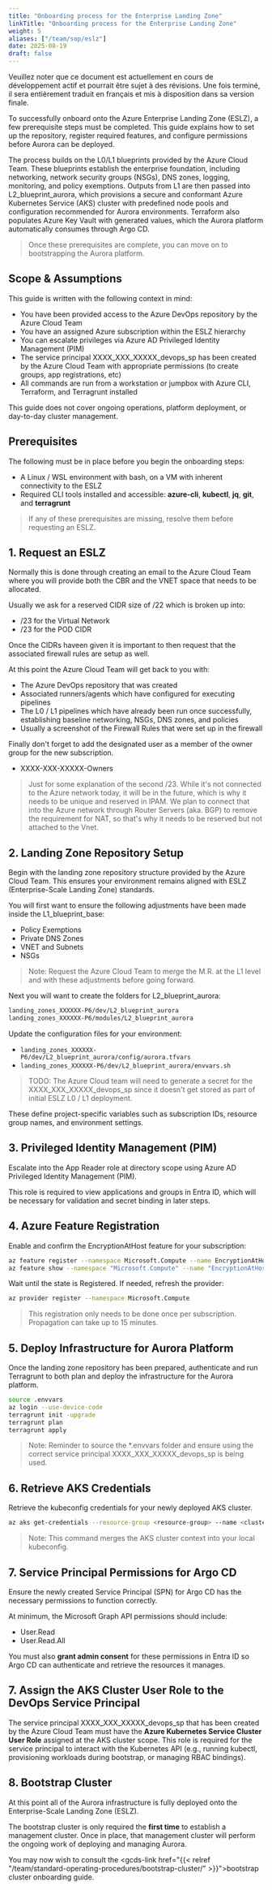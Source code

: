 ```yaml
---
title: "Onboarding process for the Enterprise Landing Zone"
linkTitle: "Onboarding process for the Enterprise Landing Zone"
weight: 5
aliases: ["/team/sop/eslz"]
date: 2025-08-19
draft: false
---
```


<gcds-alert alert-role="danger" container="full" heading="Avis de traduction" hide-close-btn="true" hide-role-icon="false" is-fixed="false" class="hydrated mb-400">
<gcds-text>Veuillez noter que ce document est actuellement en cours de développement actif et pourrait être sujet à des révisions. Une fois terminé, il sera entièrement traduit en français et mis à disposition dans sa version finale.</gcds-text>
</gcds-alert>

To successfully onboard onto the Azure Enterprise Landing Zone (ESLZ), a few prerequisite steps must be completed. This guide explains how to set up the repository, register required features, and configure permissions before Aurora can be deployed.

The process builds on the L0/L1 blueprints provided by the Azure Cloud Team. These blueprints establish the enterprise foundation, including networking, network security groups (NSGs), DNS zones, logging, monitoring, and policy exemptions. Outputs from L1 are then passed into L2_blueprint_aurora, which provisions a secure and conformant Azure Kubernetes Service (AKS) cluster with predefined node pools and configuration recommended for Aurora environments. Terraform also populates Azure Key Vault with generated values, which the Aurora platform automatically consumes through Argo CD.

> Once these prerequisites are complete, you can move on to bootstrapping the Aurora platform.

## Scope & Assumptions

This guide is written with the following context in mind:

- You have been provided access to the Azure DevOps repository by the Azure Cloud Team
- You have an assigned Azure subscription within the ESLZ hierarchy
- You can escalate privileges via Azure AD Privileged Identity Management (PIM)
- The service principal XXXX_XXX_XXXXX_devops_sp has been created by the Azure Cloud Team with appropriate permissions (to create groups, app registrations, etc)
- All commands are run from a workstation or jumpbox with Azure CLI, Terraform, and Terragrunt installed

This guide does not cover ongoing operations, platform deployment, or day-to-day cluster management.

## Prerequisites

The following must be in place before you begin the onboarding steps:

- A Linux / WSL environment with bash, on a VM with inherent connectivity to the ESLZ
- Required CLI tools installed and accessible: **azure-cli**, **kubectl**, **jq**, **git**, and **terragrunt**

> If any of these prerequisites are missing, resolve them before requesting an ESLZ.

## 1. Request an ESLZ

Normally this is done through creating an email to the Azure Cloud Team where you will provide both the CBR and the VNET space that needs to be allocated.

Usually we ask for a reserved CIDR size of /22 which is broken up into:

- /23 for the Virtual Network
- /23 for the POD CIDR

Once the CIDRs haveen given it is important to then request that the associated firewall rules are setup as well.

At this point the Azure Cloud Team will get back to you with:

- The Azure DevOps repository that was created
- Associated runners/agents which have configured for executing pipelines
- The L0 / L1 pipelines which have already been run once successfully, establishing baseline networking, NSGs, DNS zones, and policies
- Usually a screenshot of the Firewall Rules that were set up in the firewall

Finally don't forget to add the designated user as a member of the owner group for the new subscription.

- XXXX-XXX-XXXXX-Owners

> Just for some explanation of the second /23. While it's not connected to the Azure network today, it will be in the future, which is why it needs to be unique and reserved in IPAM. We plan to connect that into the Azure network through Router Servers (aka. BGP) to remove the requirement for NAT, so that's why it needs to be reserved but not attached to the Vnet.

## 2. Landing Zone Repository Setup

Begin with the landing zone repository structure provided by the Azure Cloud Team. This ensures your environment remains aligned with ESLZ (Enterprise-Scale Landing Zone) standards.

You will first want to ensure the following adjustments have been made inside the L1_blueprint_base:

- Policy Exemptions
- Private DNS Zones
- VNET and Subnets
- NSGs

> Note: Request the Azure Cloud Team to merge the M.R. at the L1 level and with these adjustments before going forward.

Next you will want to create the folders for L2_blueprint_aurora:

```txt
landing_zones_XXXXXX-P6/dev/L2_blueprint_aurora
landing_zones_XXXXXX-P6/modules/L2_blueprint_aurora
```

Update the configuration files for your environment:

- `landing_zones_XXXXXX-P6/dev/L2_blueprint_aurora/config/aurora.tfvars`
- `landing_zones_XXXXXX-P6/dev/L2_blueprint_aurora/envvars.sh`

> TODO: The Azure Cloud team will need to generate a secret for the XXXX_XXX_XXXXX_devops_sp since it doesn't get stored as part of initial ESLZ L0 / L1 deployment.

These define project-specific variables such as subscription IDs, resource group names, and environment settings.

## 3. Privileged Identity Management (PIM)

Escalate into the App Reader role at directory scope using Azure AD Privileged Identity Management (PIM).

This role is required to view applications and groups in Entra ID, which will be necessary for validation and secret binding in later steps.

## 4. Azure Feature Registration

Enable and confirm the EncryptionAtHost feature for your subscription:

```sh
az feature register --namespace Microsoft.Compute --name EncryptionAtHost
az feature show --namespace "Microsoft.Compute" --name "EncryptionAtHost"
```

Wait until the state is Registered. If needed, refresh the provider:

```sh
az provider register --namespace Microsoft.Compute
```

> This registration only needs to be done once per subscription. Propagation can take up to 15 minutes.

## 5. Deploy Infrastructure for Aurora Platform

Once the landing zone repository has been prepared, authenticate and run Terragrunt to both plan and deploy the infrastructure for the Aurora platform.

```sh
source .envvars
az login --use-device-code
terragrunt init -upgrade
terragrunt plan
terragrunt apply
```

> Note: Reminder to source the *.envvars folder and ensure using the correct service principal XXXX_XXX_XXXXX_devops_sp is being used.

## 6. Retrieve AKS Credentials

Retrieve the kubeconfig credentials for your newly deployed AKS cluster.

```sh
az aks get-credentials --resource-group <resource-group> --name <cluster-name>
```

> Note: This command merges the AKS cluster context into your local kubeconfig.

## 7. Service Principal Permissions for Argo CD

Ensure the newly created Service Principal (SPN) for Argo CD has the necessary permissions to function correctly.

At minimum, the Microsoft Graph API permissions should include:

- User.Read
- User.Read.All

You must also **grant admin consent** for these permissions in Entra ID so Argo CD can authenticate and retrieve the resources it manages.

## 7. Assign the AKS Cluster User Role to the DevOps Service Principal

The service principal XXXX_XXX_XXXXX_devops_sp that has been created by the Azure Cloud Team must have the **Azure Kubernetes Service Cluster User Role** assigned at the AKS cluster scope. This role is required for the service principal to interact with the Kubernetes API (e.g., running kubectl, provisioning workloads during bootstrap, or managing RBAC bindings).

## 8. Bootstrap Cluster

At this point all of the Aurora infrastructure is fully deployed onto the Enterprise-Scale Landing Zone (ESLZ).

The bootstrap cluster is only required the **first time** to establish a management cluster. Once in place, that management cluster will perform the ongoing work of deploying and managing Aurora.

You may now wish to consult the <gcds-link href="{{< relref "/team/standard-operating-procedures/bootstrap-cluster/" >}}">bootstrap cluster onboarding guide</gcds-link>.
